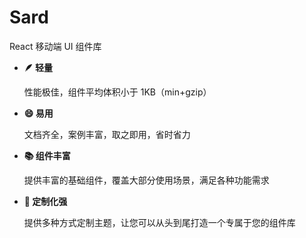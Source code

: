 <div class="home">
  <div class="jumbotron">
    <div class="logo-img">
      <img src="logo.svg" alt="" />
    </div>
    <h1 class="logo-name">Sard</h1>
    <p class="description">React 移动端 UI 组件库</p>
  </div>
  <div class="feature">
    <ul>
      <li>
        <strong>🪶 轻量</strong>
        <p>性能极佳，组件平均体积小于 1KB（min+gzip）</p>
      </li>
      <li>
        <strong>😄 易用</strong>
        <p>文档齐全，案例丰富，取之即用，省时省力</p>
      </li>
      <li>
        <strong>📚 组件丰富</strong>
        <p>提供丰富的基础组件，覆盖大部分使用场景，满足各种功能需求</p>
      </li>
      <li>
        <strong>🧩 定制化强</strong>
        <p>提供多种方式定制主题，让您可以从头到尾打造一个专属于您的组件库</p>
      </li>
    </ul>
  </div>
</div>
